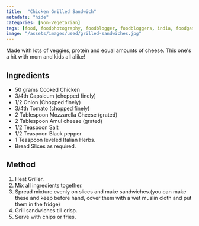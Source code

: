 ```yaml
---
title:  "Chicken Grilled Sandwich"
metadate: "hide"
categories: [Non-Vegetarian]
tags: [food, foodphotography, foodblogger, foodbloggers, india, foodgasm, indianfood, love, foodcoma, foodporn,indiancooking, indianrecipe, foodlovers, indianfood, indianfoodbloggers, foodiesofinstagram, foodlove, indian, indiancouple, eatlocal, eathealthy, eatwell, desifood, trending, tasty, taste, yummyinmytummy, foodie, instafood, instafoodie, foodstagram, instagood, passionatepaprika, foodblog, easy, indian, recipe, mothersrecipe, cooking, easycooking, easyrecipe, simple, simplefood, snacks, sandwich, chicken, cheese ]
image: "/assets/images/used/grilled-sandwiches.jpg"
---
```


Made with lots of veggies, protein and equal amounts of cheese. This one's a hit with mom and kids all alike! 

## Ingredients

- 50 grams Cooked Chicken
- 3/4th Capsicum (chopped finely)
- 1/2 Onion (Chopped finely)
- 3/4th Tomato (chopped finely)
- 2 Tablespoon Mozzarella Cheese (grated)
- 2 Tablespoon Amul cheese (grated)
- 1/2 Teaspoon Salt
- 1/2 Teaspoon Black pepper
- 1 Teaspoon leveled Italian Herbs.
- Bread Slices as required.

## Method

1.  Heat Griller.
2. Mix all ingredients together.
3. Spread mixture evenly on slices and make sandwiches.(you can make these and keep before hand, cover them with a wet muslin cloth and put them in the fridge)
4. Grill sandwiches till crisp. 
5. Serve with chips or fries. 

